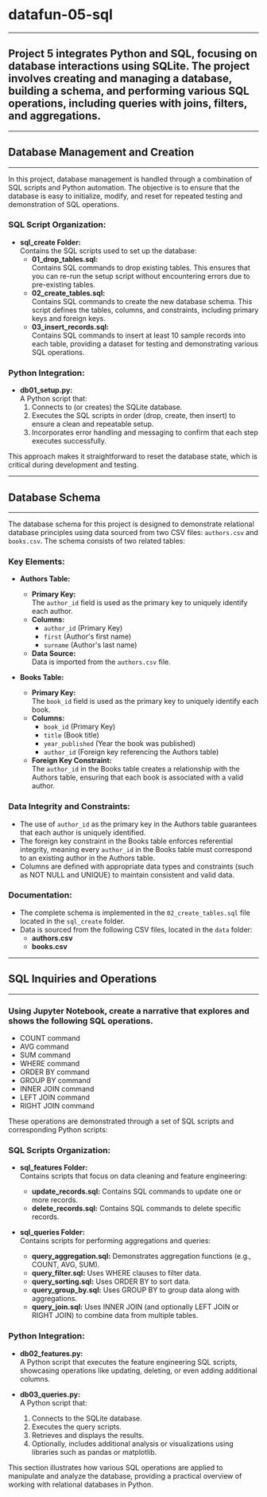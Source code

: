# datafun-05-sql
---

## Project 5 integrates Python and SQL, focusing on database interactions using SQLite. The project involves creating and managing a database, building a schema, and performing various SQL operations, including queries with joins, filters, and aggregations.

---

## Database Management and Creation
---
In this project, database management is handled through a combination of SQL scripts and Python automation. The objective is to ensure that the database is easy to initialize, modify, and reset for repeated testing and demonstration of SQL operations.

### SQL Script Organization:
- **sql_create Folder:**  
  Contains the SQL scripts used to set up the database:
  - **01_drop_tables.sql:**  
    Contains SQL commands to drop existing tables. This ensures that you can re-run the setup script without encountering errors due to pre-existing tables.
  - **02_create_tables.sql:**  
    Contains SQL commands to create the new database schema. This script defines the tables, columns, and constraints, including primary keys and foreign keys.
  - **03_insert_records.sql:**  
    Contains SQL commands to insert at least 10 sample records into each table, providing a dataset for testing and demonstrating various SQL operations.

### Python Integration:
- **db01_setup.py:**  
  A Python script that:
  1. Connects to (or creates) the SQLite database.
  2. Executes the SQL scripts in order (drop, create, then insert) to ensure a clean and repeatable setup.
  3. Incorporates error handling and messaging to confirm that each step executes successfully.
  
This approach makes it straightforward to reset the database state, which is critical during development and testing.

---

## Database Schema
---
The database schema for this project is designed to demonstrate relational database principles using data sourced from two CSV files: `authors.csv` and `books.csv`. The schema consists of two related tables:

### Key Elements:
- **Authors Table:**  
  - **Primary Key:**  
    The `author_id` field is used as the primary key to uniquely identify each author.
  - **Columns:**  
    - `author_id` (Primary Key)
    - `first` (Author's first name)
    - `surname` (Author's last name)
  - **Data Source:**  
    Data is imported from the `authors.csv` file.

- **Books Table:**  
  - **Primary Key:**  
    The `book_id` field is used as the primary key to uniquely identify each book.
  - **Columns:**  
    - `book_id` (Primary Key)
    - `title` (Book title)
    - `year_published` (Year the book was published)
    - `author_id` (Foreign key referencing the Authors table)
  - **Foreign Key Constraint:**  
    The `author_id` in the Books table creates a relationship with the Authors table, ensuring that each book is associated with a valid author.

### Data Integrity and Constraints:
- The use of `author_id` as the primary key in the Authors table guarantees that each author is uniquely identified.
- The foreign key constraint in the Books table enforces referential integrity, meaning every `author_id` in the Books table must correspond to an existing author in the Authors table.
- Columns are defined with appropriate data types and constraints (such as NOT NULL and UNIQUE) to maintain consistent and valid data.

### Documentation:
- The complete schema is implemented in the `02_create_tables.sql` file located in the `sql_create` folder.
- Data is sourced from the following CSV files, located in the `data` folder:
  - **authors.csv**  
  - **books.csv**  

---

## SQL Inquiries and Operations
---
### Using Jupyter Notebook, create a narrative that explores and shows the following SQL operations. 

- COUNT command
- AVG command
- SUM command
- WHERE command
- ORDER BY command
- GROUP BY command
- INNER JOIN command
- LEFT JOIN command
- RIGHT JOIN command


These operations are demonstrated through a set of SQL scripts and corresponding Python scripts:

### SQL Scripts Organization:
- **sql_features Folder:**  
  Contains scripts that focus on data cleaning and feature engineering:
  - **update_records.sql:** Contains SQL commands to update one or more records.
  - **delete_records.sql:** Contains SQL commands to delete specific records.

- **sql_queries Folder:**  
  Contains scripts for performing aggregations and queries:
  - **query_aggregation.sql:** Demonstrates aggregation functions (e.g., COUNT, AVG, SUM).
  - **query_filter.sql:** Uses WHERE clauses to filter data.
  - **query_sorting.sql:** Uses ORDER BY to sort data.
  - **query_group_by.sql:** Uses GROUP BY to group data along with aggregations.
  - **query_join.sql:** Uses INNER JOIN (and optionally LEFT JOIN or RIGHT JOIN) to combine data from multiple tables.

### Python Integration:
- **db02_features.py:**  
  A Python script that executes the feature engineering SQL scripts, showcasing operations like updating, deleting, or even adding additional columns.
  
- **db03_queries.py:**  
  A Python script that:
  1. Connects to the SQLite database.
  2. Executes the query scripts.
  3. Retrieves and displays the results.
  4. Optionally, includes additional analysis or visualizations using libraries such as pandas or matplotlib.

This section illustrates how various SQL operations are applied to manipulate and analyze the database, providing a practical overview of working with relational databases in Python.

